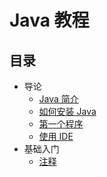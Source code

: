 # Java 教程

## 目录

- 导论
  - [Java 简介](intro-introduction-of-java.md)
  - [如何安装 Java](intro-how-to-install-java.md)
  - [第一个程序](intro-the-first-program.md)
  - [使用 IDE](intro-use-java-ide.md)
- 基础入门
  - [注释](basic-comment.md)
